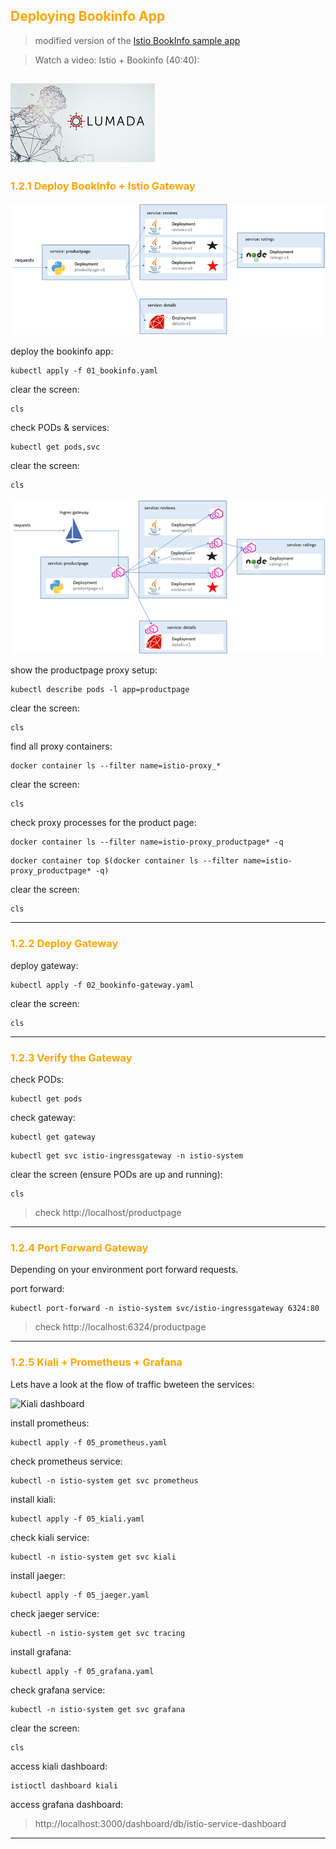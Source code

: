 ## <font color="orange"> Deploying Bookinfo App </font>
> modified version of the [Istio BookInfo sample app](https://github.com/istio/istio/tree/master/samples/bookinfo)

> Watch a video: Istio + Bookinfo (40:40):  

[![Istio Installation](./img/lumada.png)](https://youtu.be/Rs08YxgF0H8 "Istio Installation")
---

### <font color="orange"> 1.2.1 Deploy BookInfo + Istio Gateway</font>
![Bookinfo App](./img/bookinfo.png)

deploy the bookinfo app:
```
kubectl apply -f 01_bookinfo.yaml
```
clear the screen:
```
cls
```
check PODs & services:
```
kubectl get pods,svc
```
clear the screen:
```
cls
```

![Bookinfo App](./img/bookinfo-istio.png)

show the productpage proxy setup:
```
kubectl describe pods -l app=productpage
```
clear the screen:
```
cls
```
find all proxy containers:
```
docker container ls --filter name=istio-proxy_*
```
clear the screen:
```
cls
````
check proxy processes for the product page:
```
docker container ls --filter name=istio-proxy_productpage* -q  
```
```
docker container top $(docker container ls --filter name=istio-proxy_productpage* -q)
```
clear the screen:
```
cls
````
---

### <font color="orange"> 1.2.2 Deploy Gateway </font>
deploy gateway:
```
kubectl apply -f 02_bookinfo-gateway.yaml
```
clear the screen:
```
cls
````
---

### <font color="orange"> 1.2.3 Verify the Gateway </font>
check PODs:
```
kubectl get pods
```
check gateway:
```
kubectl get gateway
```
```
kubectl get svc istio-ingressgateway -n istio-system
```
clear the screen (ensure PODs are up and running):
```
cls
````
> check http://localhost/productpage

---
### <font color="orange"> 1.2.4 Port Forward Gateway </font>
Depending on your environment port forward requests. 

port forward:
````
kubectl port-forward -n istio-system svc/istio-ingressgateway 6324:80
````
> check http://localhost:6324/productpage
----

### <font color="orange"> 1.2.5 Kiali + Prometheus + Grafana </font>
Lets have a look at the flow of traffic bweteen the services:

![Kiali dashboard](./img/kiali.png)

install prometheus:  
````
kubectl apply -f 05_prometheus.yaml
````
check prometheus service:
````
kubectl -n istio-system get svc prometheus
````
install kiali:
````
kubectl apply -f 05_kiali.yaml
````
check kiali service:
````
kubectl -n istio-system get svc kiali
````
install jaeger:  
````
kubectl apply -f 05_jaeger.yaml
````
check jaeger service:
````
kubectl -n istio-system get svc tracing
````
install grafana:
````
kubectl apply -f 05_grafana.yaml
````
check grafana service:
````
kubectl -n istio-system get svc grafana
````
clear the screen:
```
cls
````
access kiali dashboard:
```
istioctl dashboard kiali
````
access grafana dashboard:

> http://localhost:3000/dashboard/db/istio-service-dashboard

---